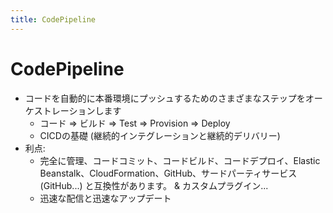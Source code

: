```yaml
---
title: CodePipeline
---
```


# CodePipeline

- コードを自動的に本番環境にプッシュするためのさまざまなステップをオーケストレーションします
  - コード => ビルド => Test => Provision => Deploy
  - CICDの基礎 (継続的インテグレーションと継続的デリバリー)
- 利点:
  - 完全に管理、コードコミット、コードビルド、コードデプロイ、Elastic Beanstalk、CloudFormation、GitHub、サードパーティサービス(GitHub...) と互換性があります。 & カスタムプラグイン...
  - 迅速な配信と迅速なアップデート
